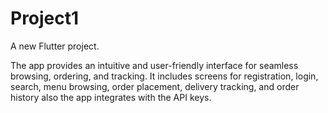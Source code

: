 # Project1

A new Flutter project.

The app provides an intuitive and user-friendly interface for seamless browsing, ordering, and tracking. It includes screens for registration, login, search, menu browsing, order placement, delivery tracking, and order history also the app integrates with the API keys.
